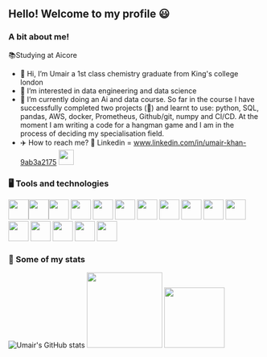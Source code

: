 ## Hello! Welcome to my profile :smiley:
### A bit about me!
:books:Studying at Aicore

- 👋 Hi, I’m Umair a 1st class chemistry graduate from King's college london
- 👀 I’m interested in data engineering and data science
- 🌱 I’m currently doing an Ai and data course. So far in the course I have successfully completed two projects (:dancer:) and learnt to use: python, SQL, pandas, AWS, docker, Prometheus, Github/git, numpy and CI/CD. At the moment I am writing a code for a hangman game and I am in the process of deciding my specialisation field.
- :airplane: How to reach me?  :raised_hands:
Linkedin = www.linkedin.com/in/umair-khan-9ab3a2175 <img height=30 src="https://cdn.jsdelivr.net/gh/devicons/devicon/icons/linkedin/linkedin-original.svg" />
          

### :desktop_computer: Tools and technologies

<img height=40 src="https://cdn.jsdelivr.net/gh/devicons/devicon/icons/python/python-original.svg"/><img height=40 src="https://cdn.jsdelivr.net/gh/devicons/devicon/icons/git/git-plain.svg"/><img height=40 src="https://cdn.jsdelivr.net/gh/devicons/devicon/icons/github/github-original.svg"/>
<img height=40 src="https://cdn.jsdelivr.net/gh/devicons/devicon/icons/selenium/selenium-original.svg" />
<img height=40 src="https://cdn.jsdelivr.net/gh/devicons/devicon/icons/docker/docker-original.svg" />
<img height=40 src="https://cdn.jsdelivr.net/gh/devicons/devicon/icons/amazonwebservices/amazonwebservices-original.svg" />
<img height=40 src="https://cdn.jsdelivr.net/gh/devicons/devicon/icons/prometheus/prometheus-original.svg" />
<img height=40 src="https://cdn.jsdelivr.net/gh/devicons/devicon/icons/anaconda/anaconda-original.svg" />
<img height=40 src="https://cdn.jsdelivr.net/gh/devicons/devicon/icons/grafana/grafana-original.svg" />
<img height=40 src="https://cdn.jsdelivr.net/gh/devicons/devicon/icons/postgresql/postgresql-original.svg" />
<img height=40 src="https://cdn.jsdelivr.net/gh/devicons/devicon/icons/visualstudio/visualstudio-plain.svg" />
<img height=40 src="https://cdn.jsdelivr.net/gh/devicons/devicon/icons/linux/linux-original.svg" />
<img height=40 src="https://cdn.jsdelivr.net/gh/devicons/devicon/icons/numpy/numpy-original.svg" />
<img height=40 src="https://cdn.jsdelivr.net/gh/devicons/devicon/icons/pandas/pandas-original.svg" />
<img height=40 src="https://cdn.jsdelivr.net/gh/devicons/devicon/icons/opencv/opencv-original.svg" />
<img height=40 src="https://cdn.jsdelivr.net/gh/devicons/devicon/icons/tensorflow/tensorflow-original.svg" />
          
          

### :dancer: Some of my stats
![Umair's GitHub stats](https://github-readme-stats.vercel.app/api?username=umz-98&show_icons=true&theme=radical&hide=stars,issues,contribs)
<img height=150 src="https://github-readme-streak-stats.herokuapp.com/?user=umz-98&theme=radical&hide=stars,issues,contribs"/>
<img height=120 src="https://github-readme-stats.vercel.app/api/top-langs?username=umz-98&layout=compact&theme=radical&hide=stars,issues,contribs"/>

<!---
umz-98/umz-98 is a ✨ special ✨ repository because its `README.md` (this file) appears on your GitHub profile.
You can click the Preview link to take a look at your changes.
--->

